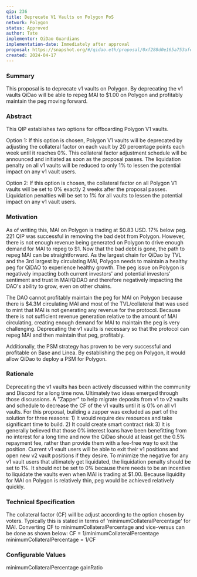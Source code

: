 ```yaml
---
qip: 236
title: Deprecate V1 Vaults on Polygon PoS
network: Polygon
status: Approved
author: Tate
implementor: QiDao Guardians
implementation-date: Immediately after approval
proposal: https://snapshot.org/#/qidao.eth/proposal/0xf288d0e165a753afe62e961d48916d72ce02f68f356c4ba6b39b98ffcd596390
created: 2024-04-17
---
```


### **Summary**

This proposal is to deprecate v1 vaults on Polygon. By deprecating the v1 vaults QiDao will be able to repeg MAI to $1.00  on Polygon and profitably maintain the peg moving forward.

### **Abstract**

This QIP establishes two options for offboarding Polygon V1 vaults. 

Option 1: If this option is chosen, Polygon V1 vaults will be deprecated by adjusting the collateral factor on each vault by 20 percentage points each week until it reaches 0%. This collateral factor adjustment schedule will be announced and initiated as soon as the proposal passes. The liquidation penalty on all v1 vaults will be reduced to only 1% to lessen the potential impact on any v1 vault users.

Option 2: If this option is chosen, the collateral factor on all Polygon V1 vaults will be set to 0% exactly 2 weeks after the proposal passes. Liquidation penalties will be set to 1% for all vaults to lessen the potential impact on any v1 vault users.

### **Motivation**

As of writing this, MAI on Polygon is trading at $0.83 USD. 17% below peg. 221 QIP was successful in removing the bad debt from Polygon. However, there is not enough revenue being generated on Polygon to drive enough demand for MAI to repeg to $1. Now that the bad debt is gone, the path to repeg MAI can be straightforward. As the largest chain for QiDao by TVL and the 3rd largest by circulating MAI, Polygon needs to maintain a healthy peg for QiDAO to experience healthy growth. The peg issue on Polygon is negatively impacting both current investors' and potential investors' sentiment and trust in MAI/QiDAO and therefore negatively impacting the DAO's ability to grow, even on other chains.

The DAO cannot profitably maintain the peg for MAI on Polygon because there is $4.3M circulating MAI and most of the TVL/collateral that was used to mint that MAI is not generating any revenue for the protocol. Because there is not sufficient revenue generation relative to the amount of MAI circulating, creating enough demand for MAI to maintain the peg is very challenging. Deprecating the v1 vaults is necessary so that the protocol can repeg MAI and then maintain that peg, profitably.

Additionally, the PSM strategy has proven to be very successful and profitable on Base and Linea. By establishing the peg on Polygon, it would allow QiDao to deploy a PSM for Polygon.

### **Rationale**

Deprecating the v1 vaults has been actively discussed within the community and Discord for a long time now. Ultimately two ideas emerged through those discussions. A "Zapper" to help migrate deposits from v1 to v2 vaults and schedule to decrease the CF of the v1 vaults until it is 0% on all v1 vaults. For this proposal, building a zapper was excluded as part of the solution for three reasons: 1) It would require dev resources and take significant time to build. 2) It could create smart contract risk 3) It is generally believed that those 0% interest loans have been benefitting from no interest for a long time and now the QiDao should at least get the 0.5% repayment fee, rather than provide them with a fee-free way to exit the position. Current v1 vault users will be able to exit their v1 positions and open new v2 vault positions if they desire.
To minimize the negative for any v1 vault users that ultimately get liquidated, the liquidation penalty should be set to 1%. It should not be set to 0% because there needs to be an incentive to liquidate the vaults even when MAI is trading at $1.00. Because liquidity for MAI on Polygon is relatively thin, peg would be achieved relatively quickly.

### **Technical Specification**

The collateral factor (CF) will be adjust according to the option chosen by voters. Typically this is stated in terms of 'minimumCollateralPercentage' for MAI. Converting CF to minimumCollateralPercentage and vice-versus can be done as shown below:
CF = 1/minimumCollateralPercentage
minimumCollateralPercentage = 1/CF

### **Configurable Values**

minimumCollateralPercentage
gainRatio
